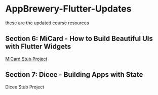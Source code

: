 # AppBrewery-Flutter-Updates
these are the updated course resources

## Section 6: MiCard - How to Build Beautiful UIs with Flutter Widgets
[MiCard Stub Project]([url](https://github.com/NonymousMorlock/mi-card-flutter-master))

## Section 7: Dicee - Building Apps with State
Dicee Stub Project
